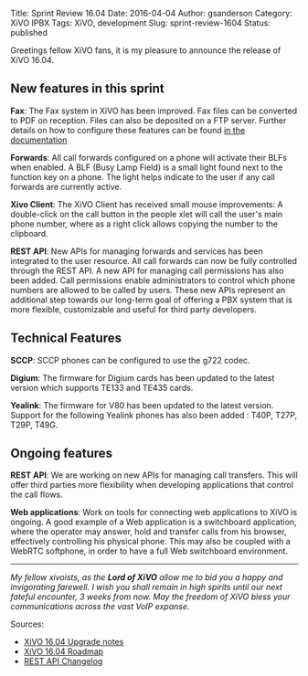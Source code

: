 Title: Sprint Review 16.04
Date: 2016-04-04
Author: gsanderson
Category: XiVO IPBX
Tags: XiVO, development
Slug: sprint-review-1604
Status: published

Greetings fellow XiVO fans, it is my pleasure to announce the release of XiVO 16.04.

New features in this sprint
---------------------------

**Fax**: The Fax system in XiVO has been improved. Fax files can be converted to PDF on reception. Files can also be
deposited on a FTP server. Further details on how to configure these features can be found
[in the documentation](http://documentation.xivo.io/en/stable/administration/fax/fax.html#using-the-ftp-backend)

**Forwards**: All call forwards configured on a phone will activate their BLFs when enabled. A BLF (Busy Lamp Field)
is a small light found next to the function key on a phone. The light helps indicate to the user if any call forwards
are currently active.

**Xivo Client**: The XiVO Client has received small mouse improvements: A double-click on the call button in the people
xlet will call the user's main phone number, where as a right click allows copying the number to the clipboard.

**REST API**: New APIs for managing forwards and services has been integrated to the user resource. All call forwards
can now be fully controlled through the REST API. A new API for managing call permissions has also been added. Call
permissions enable administrators to control which phone numbers are allowed to be called by users. These new APIs
represent an additional step towards our long-term goal of offering a PBX system that is more flexible, customizable and
useful for third party developers.

Technical Features
------------------

**SCCP**: SCCP phones can be configured to use the g722 codec.

**Digium**: The firmware for Digium cards has been updated to the latest version which supports TE133 and TE435
cards.

**Yealink**: The firmware for V80 has been updated to the latest version. Support for the following Yealink phones has
  also been added : T40P, T27P, T29P, T49G.


Ongoing features
----------------

**REST API**: We are working on new APIs for managing call transfers. This will offer third parties more flexibility
  when developing applications that control the call flows.

**Web applications**: Work on tools for connecting web applications to XiVO is ongoing. A good example of a Web
  application is a switchboard application, where the operator may answer, hold and transfer calls from his browser,
  effectively controlling his physical phone. This may also be coupled with a WebRTC softphone, in order to have a full
  Web switchboard environment.

---

*My fellow xivoists, as the **Lord of XiVO** allow me to bid you a happy and invigorating farewell. I wish you shall
remain in high spirits until our next fateful encounter, 3 weeks from now. May the freedom of XiVO bless your
communications across the vast VoIP expanse.*

Sources:

* [XiVO 16.04 Upgrade notes](http://documentation.xivo.io/en/stable/upgrade/upgrade.html#id2)
* [XiVO 16.04 Roadmap](http://projects.xivo.io/versions/240)
* [REST API Changelog](http://documentation.xivo.io/en/stable/api_sdk/rest_api/confd/changelog.html)
